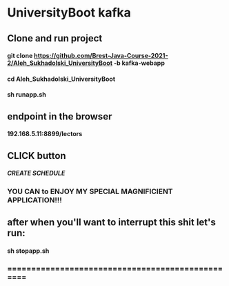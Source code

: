 # UniversityBoot kafka

## Clone and run project
#### git clone https://github.com/Brest-Java-Course-2021-2/Aleh_Sukhadolski_UniversityBoot -b kafka-webapp
#### cd Aleh_Sukhadolski_UniversityBoot
#### sh runapp.sh

## endpoint in the browser
#### 192.168.5.11:8899/lectors

## CLICK button 
##### __CREATE SCHEDULE__

### YOU CAN to ENJOY MY SPECIAL MAGNIFICIENT APPLICATION!!! 

## after when you'll want to interrupt this shit  let's run:
#### sh stopapp.sh

### =================================================


